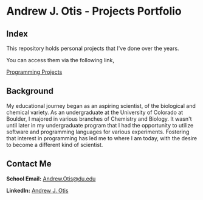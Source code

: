 # Andrew J. Otis - Projects Portfolio

## Index
This repository holds personal projects that I've done over the years. 

You can access them via the following link,

[Programming Projects](https://github.com/JAMPS657/Personal_Projects/tree/main/Personal%20Programming%20Projects)

## Background
My educational journey began as an aspiring scientist, of the biological and chemical variety. As an undergraduate at the University of Colorado at Boulder, I majored in various branches of Chemistry and Biology. It wasn't until later in my undergraduate program that I had the opportunity to utilize software and programming languages for various experiments.  Fostering that interest in programming has led me to where I am today, with the desire to become a different kind of scientist.

## Contact Me
**School Email:** Andrew.Otis@du.edu

**LinkedIn:** [Andrew J. Otis](https://www.linkedin.com/in/andrew-james-otis/)

